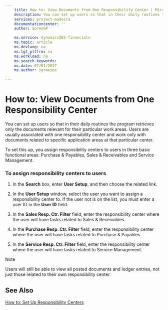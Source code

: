 ```yaml
---
    title: How to: View Documents from One Responsibility Center | Microsoft Docs
    description: You can set up users so that in their daily routines the program retrieves only the documents relevant for their particular work areas. Users are usually associated with one responsibility center and work only with documents related to specific application areas at that particular center.
    services: project-madeira
    documentationcenter: ''
    author: SorenGP

    ms.service: dynamics365-financials
    ms.topic: article
    ms.devlang: na
    ms.tgt_pltfrm: na
    ms.workload: na
    ms.search.keywords:
    ms.date: 07/01/2017
    ms.author: sgroespe

---
```

# How to: View Documents from One Responsibility Center
You can set up users so that in their daily routines the program retrieves only the documents relevant for their particular work areas. Users are usually associated with one responsibility center and work only with documents related to specific application areas at that particular center.  
  
 To set this up, you assign responsibility centers to users in three basic functional areas: Purchase & Payables, Sales & Receivables and Service Management.  
  
### To assign responsibility centers to users  
  
1.  In the **Search** box, enter **User Setup**, and then choose the related link.  
  
2.  In the **User Setup** window, select the user you want to assign a responsibility center to. If the user not is on the list, you must enter a user ID in the **User ID** field.  
  
3.  In the **Sales Resp. Ctr. Filter** field, enter the responsibility center where the user will have tasks related to Sales & Receivables.  
  
4.  In the **Purchase Resp. Ctr. Filter** field, enter the responsibility center where the user will have tasks related to Purchase & Payables.  
  
5.  In the **Service Resp. Ctr. Filter** field, enter the responsibility center where the user will have tasks related to Service Management.  
  
> [!NOTE]  
>  Users will still be able to view all posted documents and ledger entries, not just those related to their own responsibility center.  
  
## See Also  
 [How to: Set Up Responsibility Centers](../how-to-set-up-responsibility-centers.md)
